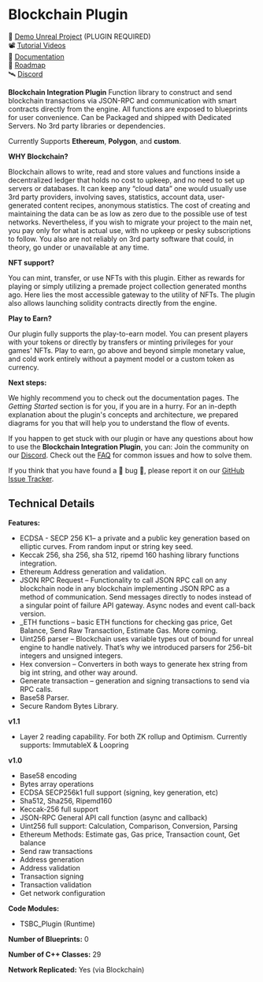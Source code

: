# Blockchain Plugin

🔌 [Demo Unreal Project](https://dev.azure.com/3StudioOnline/Public%20Resources/_git/Web3UE) (PLUGIN REQUIRED) <br/>
📽 [Tutorial Videos](https://www.youtube.com/watch?v=Qp_JcKgtlzw&list=PLTztLWdi2XEG8sSoCs_lmqXq1_yvlWmkk) <br/>
📖 [Documentation](https://3studioonline.github.io/TSBC-Documentation) </br>
📆 [Roadmap](https://3studioonline.github.io/TSBC-Documentation/roadmap) <br/>
🛰 [Discord](https://discord.gg/3studio) <br/>

**Blockchain Integration Plugin**
Function library to construct and send blockchain transactions via JSON-RPC and communication with smart contracts directly from the engine. All functions are exposed to blueprints for user convenience. Can be Packaged and shipped with Dedicated Servers. No 3rd party libraries or dependencies.

Currently Supports **Ethereum**, **Polygon**, and **custom**. 

**WHY Blockchain?**

Blockchain allows to write, read and store values and functions inside a decentralized ledger that holds no cost to upkeep, and no need to set up servers or databases. It can keep any “cloud data” one would usually use 3rd party providers, involving saves, statistics, account data, user-generated content recipes, anonymous statistics. The cost of creating and maintaining the data can be as low as zero due to the possible use of test networks. Nevertheless, if you wish to migrate your project to the main net, you pay only for what is actual use, with no upkeep or pesky subscriptions to follow. You also are not reliably on 3rd party software that could, in theory, go under or unavailable at any time. 

**NFT support?**

You can mint, transfer, or use NFTs with this plugin. Either as rewards for playing or simply utilizing a premade project collection generated months ago. Here lies the most accessible gateway to the utility of NFTs. The plugin also allows launching solidity contracts directly from the engine.

**Play to Earn?**

Our plugin fully supports the play-to-earn model. You can present players with your tokens or directly by transfers or minting privileges for your games' NFTs. Play to earn, go above and beyond simple monetary value, and cold work entirely without a payment model or a custom token as currency.

**Next steps:**

We highly recommend you to check out the documentation pages. The *Getting Started* section is for you, if you are in a
hurry. For an in-depth explanation about the plugin's concepts and architecture, we prepared diagrams for you that will help you to understand the flow of
events.

If you happen to get stuck with our plugin or have any questions about how to use the **Blockchain Integration Plugin**, you can:
Join the community on our [Discord](https://discord.gg/3studio).
Check out the [FAQ](https://3studioonline.github.io/TSBC-Documentation/docs/faq) for common issues and how to solve them.

If you think that you have found a 🐞 bug 🐞, please report it on our [GitHub Issue Tracker](https://github.com/3studioonline/TSBC-Documentation/issues).

## Technical Details

**Features:**
- ECDSA - SECP 256 K1– a private and a public key generation based on elliptic curves. From random input or string key seed.
- Keccak 256, sha 256, sha 512, ripemd 160 hashing library functions integration.
- Ethereum Address generation and validation.
- JSON RPC Request – Functionality to call JSON RPC call on any blockchain node in any blockchain implementing JSON RPC as a method of communication. Send messages directly to nodes instead of a singular point of failure API gateway. Async nodes and event call-back version.
- _ETH functions – basic ETH functions for checking gas price, Get Balance, Send Raw Transaction, Estimate Gas. More coming.
- Uint256 parser – Blockchain uses variable types out of bound for unreal engine to handle natively. That’s why we introduced parsers for 256-bit integers and unsigned integers.
- Hex conversion – Converters in both ways to generate hex string from big int string, and other way around.
- Generate transaction – generation and signing transactions to send via RPC calls.
- Base58 Parser.
- Secure Random Bytes Library.

**v1.1**
- Layer 2 reading capability. For both ZK rollup and Optimism. Currently supports: ImmutableX & Loopring

**v1.0**
- Base58 encoding
- Bytes array operations
- ECDSA SECP256k1 full support (signing, key generation, etc)
- Sha512, Sha256, Ripemd160
- Keccak-256 full support
- JSON-RPC General API call function (async and callback)
- Uint256 full support: Calculation, Comparison, Conversion, Parsing
- Ethereum Methods: Estimate gas, Gas price, Transaction count, Get balance
- Send raw transactions
- Address generation
- Address validation
- Transaction signing
- Transaction validation
- Get network configuration

**Code Modules:**
- TSBC_Plugin (Runtime)

**Number of Blueprints:** 0

**Number of C++ Classes:** 29

**Network Replicated:** Yes (via Blockchain)
